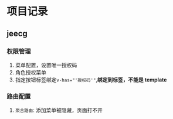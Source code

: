 # 项目记录

## jeecg

### 权限管理

1. 菜单配置，设置唯一授权码
2. 角色授权菜单
3. 指定按钮标签绑定`v-has="'授权码'"`,**绑定到标签，不能是 template**

### 路由配置

1. `聚合路由`: 添加菜单被隐藏，页面打不开
